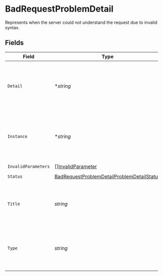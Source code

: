 # BadRequestProblemDetail

Represents when the server could not understand the request due to invalid syntax.


## Fields

| Field                                                                                                           | Type                                                                                                            | Required                                                                                                        | Description                                                                                                     |
| --------------------------------------------------------------------------------------------------------------- | --------------------------------------------------------------------------------------------------------------- | --------------------------------------------------------------------------------------------------------------- | --------------------------------------------------------------------------------------------------------------- |
| `Detail`                                                                                                        | **string*                                                                                                       | :heavy_minus_sign:                                                                                              | A human-readable explanation specific to this occurrence of the problem.                                        |
| `Instance`                                                                                                      | **string*                                                                                                       | :heavy_minus_sign:                                                                                              | A URI reference that identifies the specific occurrence of the problem.                                         |
| `InvalidParameters`                                                                                             | [][InvalidParameter](../../models/shared/invalidparameter.md)                                                   | :heavy_check_mark:                                                                                              | N/A                                                                                                             |
| `Status`                                                                                                        | [BadRequestProblemDetailProblemDetailStatus](../../models/shared/badrequestproblemdetailproblemdetailstatus.md) | :heavy_check_mark:                                                                                              | N/A                                                                                                             |
| `Title`                                                                                                         | *string*                                                                                                        | :heavy_check_mark:                                                                                              | A short, human-readable summary of the problem type.                                                            |
| `Type`                                                                                                          | *string*                                                                                                        | :heavy_check_mark:                                                                                              | A URI reference that identifies the problem type.                                                               |